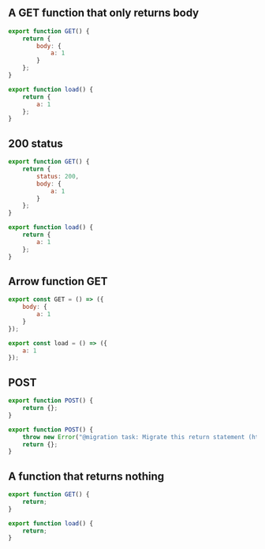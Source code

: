 ## A GET function that only returns body

```js before
export function GET() {
	return {
		body: {
			a: 1
		}
	};
}
```

```js after
export function load() {
	return {
		a: 1
	};
}
```

## 200 status

```js before
export function GET() {
	return {
		status: 200,
		body: {
			a: 1
		}
	};
}
```

```js after
export function load() {
	return {
		a: 1
	};
}
```

## Arrow function GET

```js before
export const GET = () => ({
	body: {
		a: 1
	}
});
```

```js after
export const load = () => ({
	a: 1
});
```

## POST

```js before
export function POST() {
	return {};
}
```

```js after
export function POST() {
	throw new Error("@migration task: Migrate this return statement (https://github.com/sveltejs/kit/discussions/5774#discussioncomment-3292699)");
	return {};
}
```

## A function that returns nothing

```js before
export function GET() {
	return;
}
```

```js after
export function load() {
	return;
}
```
